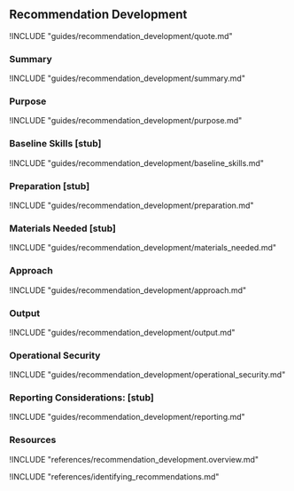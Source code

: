 ## Recommendation Development

!INCLUDE "guides/recommendation_development/quote.md"

### Summary

!INCLUDE "guides/recommendation_development/summary.md"

### Purpose

!INCLUDE "guides/recommendation_development/purpose.md"

### Baseline Skills [stub]

!INCLUDE "guides/recommendation_development/baseline_skills.md"

### Preparation [stub]

!INCLUDE "guides/recommendation_development/preparation.md"

### Materials Needed [stub]

!INCLUDE "guides/recommendation_development/materials_needed.md"

### Approach

!INCLUDE "guides/recommendation_development/approach.md"

### Output

!INCLUDE "guides/recommendation_development/output.md"

### Operational Security

!INCLUDE "guides/recommendation_development/operational_security.md"

### Reporting Considerations: [stub]

!INCLUDE "guides/recommendation_development/reporting.md"

### Resources

!INCLUDE "references/recommendation_development.overview.md"

!INCLUDE "references/identifying_recommendations.md"
